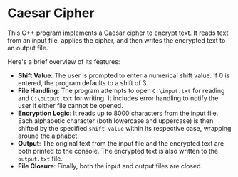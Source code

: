 # Caesar Cipher
This C++ program implements a Caesar cipher to encrypt text. It reads text from an input file, applies the cipher, and then writes the encrypted text to an output file.

Here's a brief overview of its features:
* **Shift Value**: The user is prompted to enter a numerical shift value. If 0 is entered, the program defaults to a shift of 3.
* **File Handling**: The program attempts to open `C:\input.txt` for reading and `C:\output.txt` for writing. It includes error handling to notify the user if either file cannot be opened.
* **Encryption Logic**: It reads up to 8000 characters from the input file. Each alphabetic character (both lowercase and uppercase) is then shifted by the specified `shift_value` within its respective case, wrapping around the alphabet.
* **Output**: The original text from the input file and the encrypted text are both printed to the console. The encrypted text is also written to the `output.txt` file.
* **File Closure**: Finally, both the input and output files are closed.
